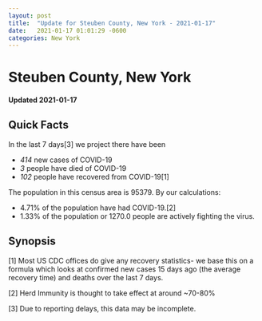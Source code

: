 ```yaml
---
layout: post
title:  "Update for Steuben County, New York - 2021-01-17"
date:   2021-01-17 01:01:29 -0600
categories: New York
---
```


# Steuben County, New York
#### Updated 2021-01-17

## Quick Facts

In the last 7 days[3] we project there have been
- *414* new cases of COVID-19
- *3* people have died of COVID-19
- *102* people have recovered from COVID-19[1]

The population in this census area is 95379. By our calculations:
- 4.71% of the population have had COVID-19.[2]
- 1.33% of the population or 1270.0 people are actively fighting the virus.

## Synopsis




[1] Most US CDC offices do give any recovery statistics- we base this on a formula which looks at confirmed new cases
15 days ago (the average recovery time) and deaths over the last 7 days.

[2] Herd Immunity is thought to take effect at around ~70-80%

[3] Due to reporting delays, this data may be incomplete.
 
    